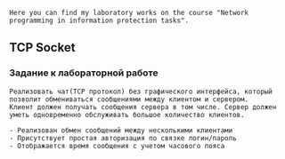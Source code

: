 
    Here you can find my laboratory works on the course "Network programming in information protection tasks".
## TCP Socket
### Задание к лабораторной работе

    Реализовать чат(TCP протокол) без графического интерфейса, который позволит обмениваться сообщениями между клиентом и сервером.
    Клиент должен получать сообщения сервера в том числе. Сервер должен уметь одновременно обслуживать большое количество клиентов.
    
    - Реализован обмен сообщений между несколькими клиентами
    - Присутствует простая авторизация по связке логин/пароль
    - Отображается время сообщения с учетом часового пояса
    

